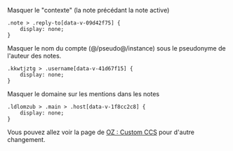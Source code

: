 Masquer le "contexte" (la note précédant la note active) 

```
.note > .reply-to[data-v-09d42f75] {
    display: none;
}
```

Masquer le nom du compte (@/pseudo@/instance) sous le pseudonyme de l'auteur des notes.

```
.kkwtjztg > .username[data-v-41d67f15] {
    display: none;
}
```

Masquer le domaine sur les mentions dans les notes 

```
.ldlomzub > .main > .host[data-v-1f8cc2c8] {
    display: none;
}
```

Vous pouvez allez voir la page de [OZ : Custom CCS](https://misskey.fr/@oz/pages/custom-css) pour d'autre changement.